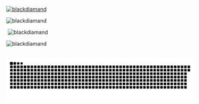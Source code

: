 
<p align="left"> <a href="https://github.com/ryo-ma/github-profile-trophy"><img src="https://github-profile-trophy.vercel.app/?username=blackdiamand&theme=discord" alt="blackdiamand" /></a> </p>
<p><img  src="https://github-readme-stats.vercel.app/api/top-langs?username=blackdiamand&show_icons=true&theme=dark&locale=en&langs_count=10&layout=compact" alt="blackdiamand" /></p>
<p>&nbsp;<img src="https://github-readme-stats.vercel.app/api?username=blackdiamand&show_icons=true&theme=dark&locale=en" alt="blackdiamand" /></p>
<p><img src="https://github-readme-streak-stats.herokuapp.com/?user=blackdiamand&theme=dark" alt="blackdiamand" /></p>
</br>

<picture>
  <source media="(prefers-color-scheme: dark)" srcset="https://raw.githubusercontent.com/blackdiamand/blackdiamand/output/github-contribution-grid-snake-dark.svg">
  <source media="(prefers-color-scheme: light)" srcset="https://raw.githubusercontent.com/blackdiamand/blackdiamand/output/github-contribution-grid-snake.svg">
  <img alt="github contribution grid snake animation" src="https://raw.githubusercontent.com/blackdiamand/blackdiamand/output/github-contribution-grid-snake.svg">
</picture>

</html>
